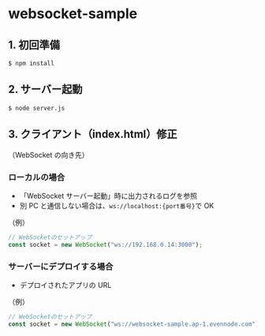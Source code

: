 # websocket-sample

## 1. 初回準備

```shell
$ npm install
```

## 2. サーバー起動

```shell
$ node server.js
```

## 3. クライアント（index.html）修正

（WebSocket の向き先）

### ローカルの場合

- 「WebSocket サーバー起動」時に出力されるログを参照
- 別 PC と通信しない場合は、`ws://localhost:{port番号}`で OK

（例）

```javascript
// WebSocketのセットアップ
const socket = new WebSocket("ws://192.168.0.14:3000");
```

### サーバーにデプロイする場合

- デプロイされたアプリの URL

（例）

```javascript
// WebSocketのセットアップ
const socket = new WebSocket("ws://websocket-sample.ap-1.evennode.com");
```
